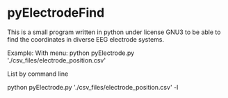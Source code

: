 # pyElectrodeFind
This is a small program written in python under license GNU3 to be able to find the coordinates in diverse EEG electrode systems.

Example:
With menu:
python pyElectrode.py './csv_files/electrode_position.csv' 

List by command line

python pyElectrode.py './csv_files/electrode_position.csv' -l

